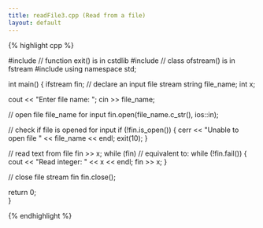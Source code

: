 ```yaml
---
title: readFile3.cpp (Read from a file)
layout: default
---
```


{% highlight cpp %}

#include <cstdlib>     // function exit() is in cstdlib
#include <fstream>     // class ofstream() is in fstream
#include <iostream>
using namespace std;

int main()
{
  ifstream fin;   // declare an input file stream
  string file_name;
  int x;

  cout << "Enter file name: ";
  cin >> file_name;

  // open file file_name for input
  fin.open(file_name.c_str(), ios::in);  

  // check if file is opened for input
  if (!fin.is_open())
    {
      cerr << "Unable to open file " << file_name << endl;
      exit(10);
    }

  // read text from file
  fin >> x;
  while (fin)  // equivalent to: while (!fin.fail())
    {
      cout << "Read integer: " << x << endl;
      fin >> x;
    }

  // close file stream fin
  fin.close();

  return 0;  
}

{% endhighlight %}

